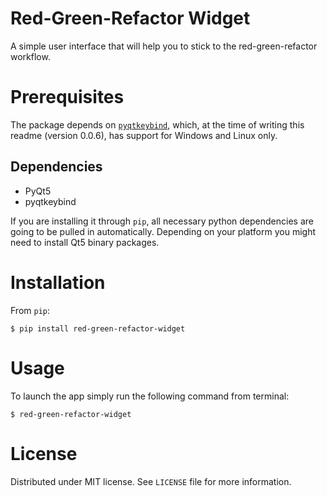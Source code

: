 # Red-Green-Refactor Widget

A simple user interface that will help you to stick to
the red-green-refactor workflow.

# Prerequisites

The package depends on [`pyqtkeybind`](https://github.com/codito/pyqtkeybind),
which, at the time of writing this readme (version 0.0.6), has support for
Windows and Linux only.

## Dependencies

* PyQt5
* pyqtkeybind

If you are installing it through `pip`, all necessary python dependencies
are going to be pulled in automatically. Depending on your platform you
might need to install Qt5 binary packages.

# Installation

From `pip`:
```
$ pip install red-green-refactor-widget
```

# Usage

To launch the app simply run the following command from terminal:
```
$ red-green-refactor-widget
```

# License

Distributed under MIT license. See `LICENSE` file for more information.
